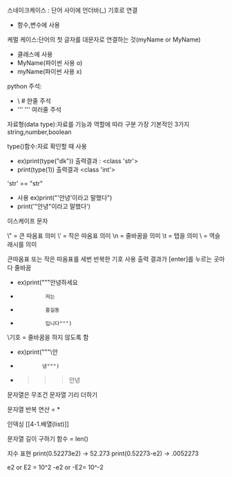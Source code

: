 스네이크케이스 : 단어 사이에 언더바(\_) 기호로 연결
- 함수,변수에 사용


케멀 케이스:단어의 첫 글자를 대문자로 연결하는 것(myName or MyName)
- 클래스에  사용
- MyName(파이썬 사용 o)
- myName(파이썬 사용 x)

python 주석:
- \ \# 한줄 주석
- ''' ''' 여러줄 주석

자료형(data type):자료를 기능과 역할에 따라 구분
가장 기본적인 3가지 string,number,boolean

type()함수:자료 확인할 때 사용 
- ex)print(type("dk")) 출력결과 : \<class 'str'>
- print(type(1)) 출력결과 \<class 'int'>

'str' == "str"
 - 사용 ex)print("'안녕'이라고 말했다")
 - print('"안녕"이라고 말했다')

이스케이프 문자

\\" = 큰 따옴표 의미
\\' = 작은 따옴표 의미
\\n = 줄바꿈을 의미
\\t = 탭을 의미
\\ = 역슬래시를 의미

큰따옴표 또는 작은 따옴표를 세번 반복한 기호 사용
출력 결과가 \[enter]를 누르는 곳마다 줄바꿈
- ex)print("""안녕하세요
-              저는
-              홍길동
-              입니다""")

\\기호  = 줄바꿈을 하지 않도록 함
- ex)print("""\\안
-             녕""")
- >>>안녕

문자열은 무조건 문자열 기리 더하기

문자열 반복 연산 = *

인덱싱
[[4-1.배열(list)]]

문자열 길이 구하기 함수 = len()

지수 표현
print(0.52273e2) -> 52.273
print(0.52273-e2) -> .0052273

e2 or E2 = 10^2
-e2 or -E2= 10^-2
